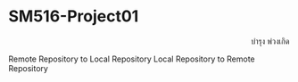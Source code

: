 # SM516-Project01

<div align=right>บำรุง  พ่วงเกิด</div>

Remote Repository to Local Repository
Local Repository to Remote Repository
